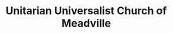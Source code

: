 ---
layout: repo
title: "Unitarian Universalist Church of Meadville"
id: 14466
permalink: repos/14466/
---